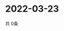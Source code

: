 # 2022-03-23
  共 0条

  <!-- BEGIN -->
  <!-- 最后更新时间Wed Mar 23 2022 03:19:25 GMT+0000 (Coordinated Universal Time) -->
  
  <!-- END -->
  
  